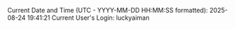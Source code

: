 Current Date and Time (UTC - YYYY-MM-DD HH:MM:SS formatted): 2025-08-24 19:41:21
Current User's Login: luckyaiman
